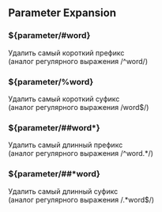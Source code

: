 ## Parameter Expansion

### ${parameter/#word}
Удалить самый короткий префикс  
(аналог регулярного выражения /^word/)  

### ${parameter/%word}
Удалить самый короткий суфикс  
(аналог регулярного выражения /word$/)  

### ${parameter/##word*}
Удалить самый длинный префикс  
(аналог регулярного выражения /^word.*/)  

### ${parameter/##*word}
Удалить самый длинный суфикс  
(аналог регулярного выражения /.*word$/)  
   
